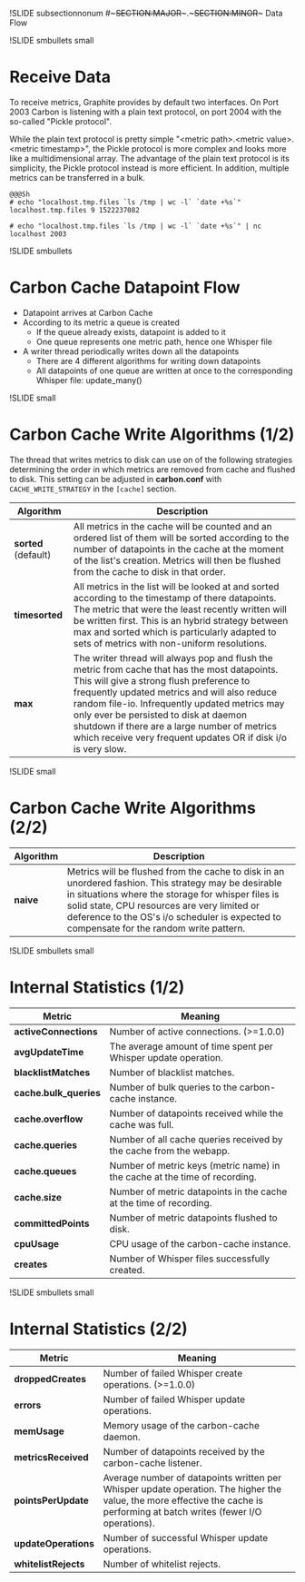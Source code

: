 !SLIDE subsectionnonum
#~~~SECTION:MAJOR~~~.~~~SECTION:MINOR~~~ Data Flow


!SLIDE smbullets small
# Receive Data

To receive metrics, Graphite provides by default two interfaces. On Port 2003 Carbon  is listening with a plain text protocol, on port 2004 with the so-called "Pickle protocol".

While the plain text protocol is pretty simple "\<metric path>.\<metric value>.\<metric timestamp>", the Pickle protocol is more complex and looks more like a multidimensional array. The advantage of the plain text protocol is its simplicity, the Pickle protocol instead is more efficient. In addition, multiple metrics can be transferred in a bulk.

    @@@Sh
    # echo "localhost.tmp.files `ls /tmp | wc -l` `date +%s`"
    localhost.tmp.files 9 1522237082

    # echo "localhost.tmp.files `ls /tmp | wc -l` `date +%s`" | nc localhost 2003


!SLIDE smbullets
# Carbon Cache Datapoint Flow

* Datapoint arrives at Carbon Cache
* According to its metric a queue is created
  * If the queue already exists, datapoint is added to it
  * One queue represents one metric path, hence one Whisper file
* A writer thread periodically writes down all the datapoints
  * There are 4 different algorithms for writing down datapoints
  * All datapoints of one queue are written at once to the corresponding Whisper file: update_many()


!SLIDE small
# Carbon Cache Write Algorithms (1/2)

The thread that writes metrics to disk can use on of the following strategies determining the order in which metrics are removed from cache and flushed to disk. This setting can be adjusted in **carbon.conf** with `CACHE_WRITE_STRATEGY` in the `[cache]` section.

Algorithm  | Description
---------- | -------------
**sorted** (default) | All metrics in the cache will be counted and an ordered list of them will be sorted according to the number of datapoints in the cache at the moment of the list's creation. Metrics will then be flushed from the cache to disk in that order.
**timesorted** | All metrics in the list will be looked at and sorted according to the timestamp of there datapoints. The metric that were the least recently written will be written first. This is an hybrid strategy between max and sorted which is particularly adapted to sets of metrics with non-uniform resolutions.
**max**    | The writer thread will always pop and flush the metric from cache that has the most datapoints. This will give a strong flush preference to frequently updated metrics and will also reduce random file-io. Infrequently updated metrics may only ever be persisted to disk at daemon shutdown if there are a large number of metrics which receive very frequent updates OR if disk i/o is very slow.


!SLIDE small
# Carbon Cache Write Algorithms (2/2)

Algorithm  | Description
---------- | -------------
**naive**  | Metrics will be flushed from the cache to disk in an unordered fashion. This strategy may be desirable in situations where the storage for whisper files is solid state, CPU resources are very limited or deference to the OS's i/o scheduler is expected to compensate for the random write pattern.


!SLIDE smbullets small
# Internal Statistics (1/2)

Metric                 | Meaning
---------------------- | -------------
**activeConnections**  | Number of active connections. (>=1.0.0)
**avgUpdateTime**      | The average amount of time spent per Whisper update operation.
**blacklistMatches**   | Number of blacklist matches.
**cache.bulk_queries** | Number of bulk queries to the carbon-cache instance.
**cache.overflow**     | Number of datapoints received while the cache was full.
**cache.queries**      | Number of all cache queries received by the cache from the webapp.
**cache.queues**       | Number of metric keys (metric name) in the cache at the time of recording.
**cache.size**         | Number of metric datapoints in the cache at the time of recording.
**committedPoints**    | Number of metric datapoints flushed to disk.
**cpuUsage**           | CPU usage of the carbon-cache instance.
**creates**            | Number of Whisper files successfully created.


!SLIDE smbullets small
# Internal Statistics (2/2)

Metric                 | Meaning
---------------------- | -------------
**droppedCreates**     | Number of failed Whisper create operations. (>=1.0.0)
**errors**             | Number of failed Whisper update operations.
**memUsage**           | Memory usage of the carbon-cache daemon.
**metricsReceived**    | Number of datapoints received by the carbon-cache listener.
**pointsPerUpdate**    | Average number of datapoints written per Whisper update operation. The higher the value, the more effective the cache is performing at batch writes (fewer I/O operations).
**updateOperations**   | Number of successful Whisper update operations.
**whitelistRejects**   | Number of whitelist rejects.
